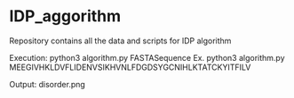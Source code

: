 # IDP_aggorithm
Repository contains all the data and scripts for IDP algorithm

Execution: python3 algorithm.py FASTASequence
Ex. python3 algorithm.py MEEGIVHKLDVFLIDENVSIKHVNLFDGDSYGCNIHLKTATCKYITFILV

Output: disorder.png
